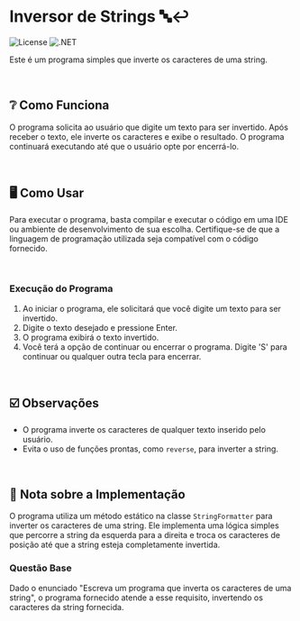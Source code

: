# Inversor de Strings :abc::leftwards_arrow_with_hook:

![License](https://badgen.net/badge/License/MIT/purple?icon=)
![.NET](https://badgen.net/badge/.NET/v8.0/blue?icon=)

Este é um programa simples que inverte os caracteres de uma string.

<br>

## :grey_question: Como Funciona

O programa solicita ao usuário que digite um texto para ser invertido. Após receber o texto, ele inverte os caracteres e exibe o resultado. O programa continuará executando até que o usuário opte por encerrá-lo.

<br>

## :desktop_computer: Como Usar

Para executar o programa, basta compilar e executar o código em uma IDE ou ambiente de desenvolvimento de sua escolha. Certifique-se de que a linguagem de programação utilizada seja compatível com o código fornecido.

<br>

### Execução do Programa

1. Ao iniciar o programa, ele solicitará que você digite um texto para ser invertido.
2. Digite o texto desejado e pressione Enter.
3. O programa exibirá o texto invertido.
4. Você terá a opção de continuar ou encerrar o programa. Digite 'S' para continuar ou qualquer outra tecla para encerrar.

<br>

## :ballot_box_with_check: Observações

- O programa inverte os caracteres de qualquer texto inserido pelo usuário.
- Evita o uso de funções prontas, como `reverse`, para inverter a string.

<br>

## :pencil: Nota sobre a Implementação

O programa utiliza um método estático na classe `StringFormatter` para inverter os caracteres de uma string. Ele implementa uma lógica simples que percorre a string da esquerda para a direita e troca os caracteres de posição até que a string esteja completamente invertida.

### Questão Base

Dado o enunciado "Escreva um programa que inverta os caracteres de uma string", o programa fornecido atende a esse requisito, invertendo os caracteres da string fornecida.
